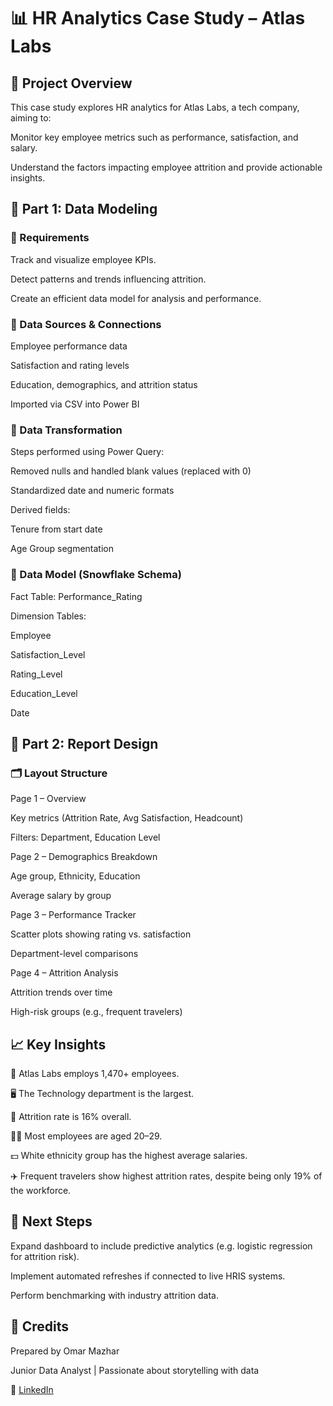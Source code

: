 # 📊 HR Analytics Case Study – Atlas Labs

## 🏢 Project Overview

This case study explores HR analytics for Atlas Labs, a tech company, aiming to:

Monitor key employee metrics such as performance, satisfaction, and salary.

Understand the factors impacting employee attrition and provide actionable insights.

## 🧱 Part 1: Data Modeling

### 📌 Requirements

Track and visualize employee KPIs.

Detect patterns and trends influencing attrition.

Create an efficient data model for analysis and performance.

### 🔗 Data Sources & Connections

Employee performance data

Satisfaction and rating levels

Education, demographics, and attrition status

Imported via CSV into Power BI

### 🔄 Data Transformation

Steps performed using Power Query:

Removed nulls and handled blank values (replaced with 0)

Standardized date and numeric formats

Derived fields:

Tenure from start date

Age Group segmentation

### 🧩 Data Model (Snowflake Schema)

Fact Table: Performance_Rating

Dimension Tables:

Employee

Satisfaction_Level

Rating_Level

Education_Level

Date


## 🎨 Part 2: Report Design


### 🗂️ Layout Structure

Page 1 –  Overview

Key metrics (Attrition Rate, Avg Satisfaction, Headcount)

Filters: Department, Education Level

Page 2 – Demographics Breakdown

Age group, Ethnicity, Education

Average salary by group

Page 3 – Performance Tracker

Scatter plots showing rating vs. satisfaction

Department-level comparisons

Page 4  – Attrition Analysis

Attrition trends over time

High-risk groups (e.g., frequent travelers)


## 📈 Key Insights

👥 Atlas Labs employs 1,470+ employees.

🖥️ The Technology department is the largest.

🔁 Attrition rate is 16% overall.

🧑‍💼 Most employees are aged 20–29.

💵 White ethnicity group has the highest average salaries.

✈️ Frequent travelers show highest attrition rates, despite being only 19% of the workforce.


## 📌 Next Steps

Expand dashboard to include predictive analytics (e.g. logistic regression for attrition risk).

Implement automated refreshes if connected to live HRIS systems.

Perform benchmarking with industry attrition data.


## 🤝 Credits

Prepared by Omar  Mazhar

Junior Data Analyst | Passionate about storytelling with data

🔗 [LinkedIn](https://linkedin.com/in/omarmazhar-bi) 

